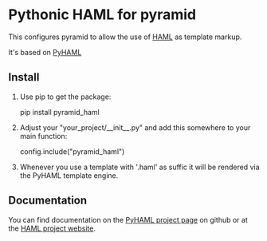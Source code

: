 # Pythonic HAML for pyramid

This configures pyramid to allow the use of [HAML](http://haml-lang.com/) as template markup.

It's based on [PyHAML](http://github.com/mikeboers/PyHAML)


## Install

1. Use pip to get the package:

    pip install pyramid_haml

2. Adjust your "your\_project/\_\_init\_\_.py" and add this somewhere to your main function:

    config.include("pyramid_haml")

3. Whenever you use a template with '.haml' as suffic it will be rendered via the PyHAML template
   engine.

## Documentation

You can find documentation on the [PyHAML project page](http://github.com/mikeboers/PyHAML) on github or at the [HAML project website](http://haml-lang.com/).


